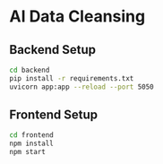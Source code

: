 # AI Data Cleansing

## Backend Setup
```bash
cd backend
pip install -r requirements.txt
uvicorn app:app --reload --port 5050
```

## Frontend Setup
```bash
cd frontend
npm install
npm start
```
